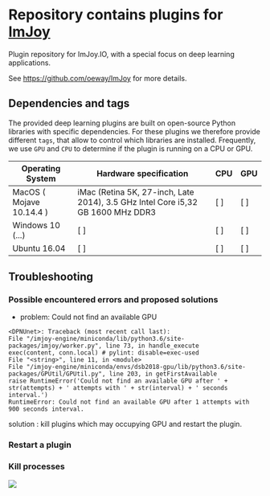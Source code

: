 # Repository contains plugins for [ImJoy](https://imjoy.io)

Plugin repository for ImJoy.IO, with a special focus on deep learning applications.

See <https://github.com/oeway/ImJoy> for more details.

## Dependencies and tags

The provided deep learning plugins are built on open-source Python libraries
with specific dependencies. For these plugins we therefore provide different
`tags`, that allow to control which libraries are installed. Frequently, we use
`GPU` and `CPU` to determine if the plugin is running on a CPU or GPU.

| Operating System         | Hardware specification                                                          | CPU | GPU |
| ------------------------ | ------------------------------------------------------------------------------- | --- | --- |
| MacOS ( Mojave 10.14.4 ) | iMac (Retina 5K, 27-inch, Late 2014), 3.5 GHz Intel Core i5,32 GB 1600 MHz DDR3 | [ ] | [ ] |
| Windows 10 (...)         | [ ]                                                                             | [ ] | [ ] |
| Ubuntu 16.04             | [ ]                                                                             | [ ] | [ ] |


## Troubleshooting

### Possible encountered errors and proposed solutions

* problem: Could not find an available GPU

```
<DPNUnet>: Traceback (most recent call last):
File "/imjoy-engine/miniconda/lib/python3.6/site-packages/imjoy/worker.py", line 73, in handle_execute
exec(content, conn.local) # pylint: disable=exec-used
File "<string>", line 11, in <module>
File "/imjoy-engine/miniconda/envs/dsb2018-gpu/lib/python3.6/site-packages/GPUtil/GPUtil.py", line 203, in getFirstAvailable
raise RuntimeError('Could not find an available GPU after ' + str(attempts) + ' attempts with ' + str(interval) + ' seconds interval.')
RuntimeError: Could not find an available GPU after 1 attempts with 900 seconds interval.
```
  solution : kill plugins which may occupying GPU and restart the plugin.


### Restart a plugin


### Kill processes
![](https://dl.dropbox.com/s/yw25p6l75t3962h/kill-plugin-process.gif)
